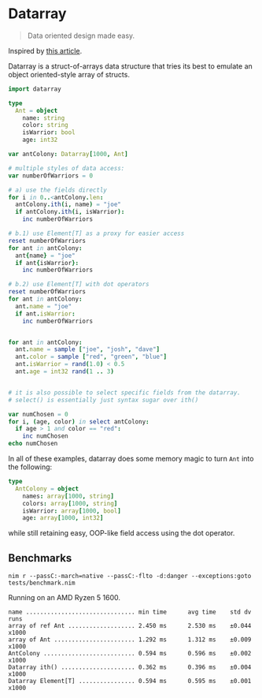 # Datarray

> Data oriented design made easy.

Inspired by [this article](https://blog.royalsloth.eu/posts/the-compiler-will-optimize-that-away/).

Datarray is a struct-of-arrays data structure that tries its best to emulate
an object oriented-style array of structs.

```nim
import datarray

type
  Ant = object
    name: string
    color: string
    isWarrior: bool
    age: int32

var antColony: Datarray[1000, Ant]

# multiple styles of data access:
var numberOfWarriors = 0

# a) use the fields directly
for i in 0..<antColony.len:
  antColony.ith(i, name) = "joe"
  if antColony.ith(i, isWarrior):
    inc numberOfWarriors

# b.1) use Element[T] as a proxy for easier access
reset numberOfWarriors
for ant in antColony:
  ant{name} = "joe"
  if ant{isWarrior}:
    inc numberOfWarriors

# b.2) use Element[T] with dot operators
reset numberOfWarriors
for ant in antColony:
  ant.name = "joe"
  if ant.isWarrior:
    inc numberOfWarriors


for ant in antColony:
  ant.name = sample ["joe", "josh", "dave"]
  ant.color = sample ["red", "green", "blue"]
  ant.isWarrior = rand(1.0) < 0.5
  ant.age = int32 rand(1 .. 3)


# it is also possible to select specific fields from the datarray.
# select() is essentially just syntax sugar over ith()

var numChosen = 0
for i, (age, color) in select antColony:
  if age > 1 and color == "red":
    inc numChosen
echo numChosen

```

In all of these examples, datarray does some memory magic to turn `Ant` into
the following:

```nim
type
  AntColony = object
    names: array[1000, string]
    colors: array[1000, string]
    isWarrior: array[1000, bool]
    age: array[1000, int32]
```

while still retaining easy, OOP-like field access using the dot operator.

## Benchmarks

`nim r --passC:-march=native --passC:-flto -d:danger --exceptions:goto tests/benchmark.nim`

Running on an AMD Ryzen 5 1600.

```
name ............................... min time      avg time    std dv   runs
array of ref Ant ................... 2.450 ms      2.530 ms    ±0.044  x1000
array of Ant ....................... 1.292 ms      1.312 ms    ±0.009  x1000
AntColony .......................... 0.594 ms      0.596 ms    ±0.002  x1000
Datarray ith() ..................... 0.362 ms      0.396 ms    ±0.004  x1000
Datarray Element[T] ................ 0.594 ms      0.595 ms    ±0.001  x1000
```

